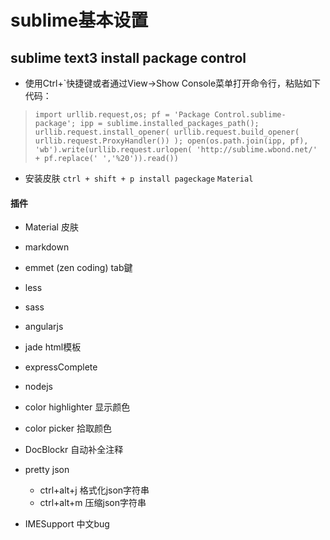 # sublime基本设置

## sublime text3 install package control

* 使用Ctrl+`快捷键或者通过View->Show Console菜单打开命令行，粘贴如下代码：
> `import urllib.request,os; pf = 'Package Control.sublime-package'; ipp = sublime.installed_packages_path(); urllib.request.install_opener( urllib.request.build_opener( urllib.request.ProxyHandler()) ); open(os.path.join(ipp, pf), 'wb').write(urllib.request.urlopen( 'http://sublime.wbond.net/' + pf.replace(' ','%20')).read())`

* 安装皮肤 
 `ctrl + shift + p install pageckage`
 `Material`

#### 插件

* Material 皮肤

* markdown

* emmet (zen coding)  tab鍵

* less

* sass

* angularjs

* jade  html模板

* expressComplete

* nodejs

* color highlighter  显示颜色
 
* color picker   拾取颜色

* DocBlockr 自动补全注释

* pretty json  
	* ctrl+alt+j 格式化json字符串
	* ctrl+alt+m 压缩json字符串

* IMESupport  中文bug
